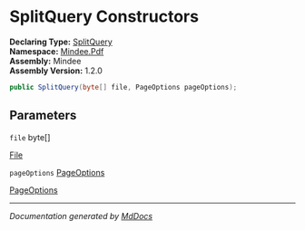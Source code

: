 ﻿<!--  
  <auto-generated>   
    The contents of this file were generated by a tool.  
    Changes to this file may be list if the file is regenerated  
  </auto-generated>   
-->

# SplitQuery Constructors

**Declaring Type:** [SplitQuery](../index.md)  
**Namespace:** [Mindee.Pdf](../../index.md)  
**Assembly:** Mindee  
**Assembly Version:** 1.2.0

```csharp
public SplitQuery(byte[] file, PageOptions pageOptions);
```

## Parameters

`file`  byte\[\]

[File](../properties/File.md)

`pageOptions`  [PageOptions](../../../Input/PageOptions/index.md)

[PageOptions](../properties/PageOptions.md)

___

*Documentation generated by [MdDocs](https://github.com/ap0llo/mddocs)*
